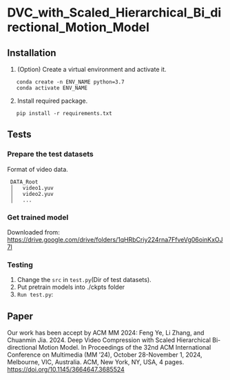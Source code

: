 # DVC_with_Scaled_Hierarchical_Bi_directional_Motion_Model

## Installation

1. (Option) Create a virtual environment and activate it.
```
   conda create -n ENV_NAME python=3.7
   conda activate ENV_NAME
```

2. Install required package. 
```
   pip install -r requirements.txt
```

## Tests
### Prepare the test datasets
Format of video data. 
   ```
    DATA_Root
    │   video1.yuv
    │   video2.yuv
    │   ...
   ```

### Get trained model
Downloaded from: https://drive.google.com/drive/folders/1qHRbCriy224rna7FfveVg06oinKxOJ7l

### Testing 
1. Change the `src` in `test.py`(Dir of test datasets).
2. Put pretrain models into ./ckpts folder
2. `Run test.py`:

## Paper
Our work has been accept by ACM MM 2024: Feng Ye, Li Zhang, and Chuanmin Jia. 2024. Deep Video Compression with Scaled Hierarchical Bi-directional Motion Model. In Proceedings of the 32nd ACM International Conference on Multimedia (MM ’24), October 28-November 1, 2024, Melbourne, VIC, Australia. ACM, New York, NY, USA, 4 pages. https://doi.org/10.1145/3664647.3685524
